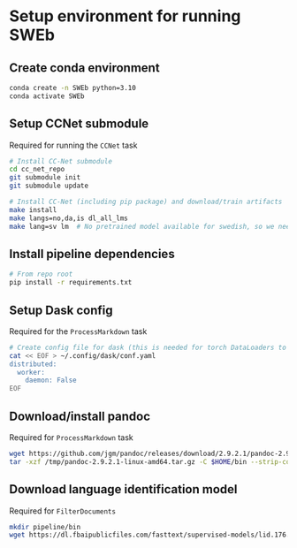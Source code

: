 # Setup environment for running SWEb

## Create conda environment

```bash
conda create -n SWEb python=3.10
conda activate SWEb
```

## Setup CCNet submodule

Required for running the `CCNet` task

```bash
# Install CC-Net submodule
cd cc_net_repo
git submodule init
git submodule update

# Install CC-Net (including pip package) and download/train artifacts
make install
make langs=no,da,is dl_all_lms
make lang=sv lm  # No pretrained model available for swedish, so we need to train one
```

## Install pipeline dependencies

```bash
# From repo root
pip install -r requirements.txt
```

## Setup Dask config

Required for the `ProcessMarkdown` task

```bash
# Create config file for dask (this is needed for torch DataLoaders to spawn processes from within dask workers)
cat << EOF > ~/.config/dask/conf.yaml
distributed:
  worker:
    daemon: False
EOF
```

## Download/install pandoc

Required for `ProcessMarkdown` task

```bash
wget https://github.com/jgm/pandoc/releases/download/2.9.2.1/pandoc-2.9.2.1-linux-amd64.tar.gz -P /tmp
tar -xzf /tmp/pandoc-2.9.2.1-linux-amd64.tar.gz -C $HOME/bin --strip-components=2 pandoc-2.9.2.1/bin/pandoc
```

## Download language identification model

Required for `FilterDocuments`

```bash
mkdir pipeline/bin
wget https://dl.fbaipublicfiles.com/fasttext/supervised-models/lid.176.bin -O pipeline/bin/lid.176.bin
```

